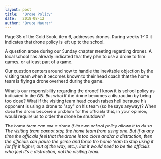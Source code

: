 ```yaml
---
layout: post
title:  "Drone Policy"
date:   2018-08-12
author: "Bruce Maurer"
---
```


Page 35 of the Gold Book, item 6, addresses drones. During weeks 1-10 it
indicates that drone policy is left up to the school.

<!--more-->

A question arose during our Sunday chapter meeting regarding drones. A local
school has already indicated that they plan to use a drone to film games, or at
least part of a game.


Our question centers around how to handle the inevitable objection by the
visiting team when it becomes known to their head coach that the home team is
flying a drone overhead during the game. 


What is our responsibility regarding the drone? I know it is school policy as
indicated in the GB. But what if the drone becomes a distraction by being too
close? What if the visiting team head coach raises hell because his opponent is
using a drone to "spy" on his team (so he says anyway)? When does the drone
become a problem for the officials that, in your opinion, would require us to
order the drone be shutdown?

*The home team can use a drone if its own school policy allows it to do so. The
visiting team cannot stop the home team from using one. But if at any time the
officials feel that the drone is too close and/or a distraction, then the
officials can pause the game and force the home team to stop using it (or fly it
higher, out of the way, etc.). But it would need to be the officials who feel it’s a distraction, not the
visiting team.*
